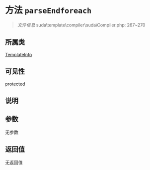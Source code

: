 # 方法 `parseEndforeach`

> *文件信息* suda\template\compiler\suda\Compiler.php: 267~270

## 所属类 

[TemplateInfo](../TemplateInfo.md)

## 可见性

 protected 

## 说明



## 参数


无参数


## 返回值

无返回值
